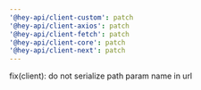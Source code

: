 ```yaml
---
'@hey-api/client-custom': patch
'@hey-api/client-axios': patch
'@hey-api/client-fetch': patch
'@hey-api/client-core': patch
'@hey-api/client-next': patch
---
```


fix(client): do not serialize path param name in url
